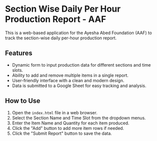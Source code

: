 # Section Wise Daily Per Hour Production Report - AAF

This is a web-based application for the Ayesha Abed Foundation (AAF) to track the section-wise daily per-hour production report.

## Features

*   Dynamic form to input production data for different sections and time slots.
*   Ability to add and remove multiple items in a single report.
*   User-friendly interface with a clean and modern design.
*   Data is submitted to a Google Sheet for easy tracking and analysis.

## How to Use

1.  Open the `index.html` file in a web browser.
2.  Select the Section Name and Time Slot from the dropdown menus.
3.  Enter the Item Name and Quantity for each item produced.
4.  Click the "Add" button to add more item rows if needed.
5.  Click the "Submit Report" button to save the data.
